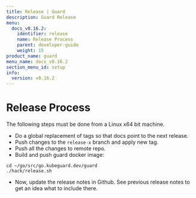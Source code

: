 ```yaml
---
title: Release | Guard
description: Guard Release
menu:
  docs_v0.16.2:
    identifier: release
    name: Release Process
    parent: developer-guide
    weight: 15
product_name: guard
menu_name: docs_v0.16.2
section_menu_id: setup
info:
  version: v0.16.2
---
```


# Release Process

The following steps must be done from a Linux x64 bit machine.

- Do a global replacement of tags so that docs point to the next release.
- Push changes to the `release-x` branch and apply new tag.
- Push all the changes to remote repo.
- Build and push guard docker image:

```console
cd ~/go/src/go.kubeguard.dev/guard
./hack/release.sh
```

- Now, update the release notes in Github. See previous release notes to get an idea what to include there.
